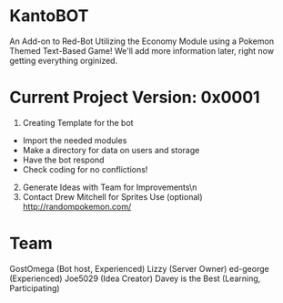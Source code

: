 # KantoBOT
An Add-on to Red-Bot Utilizing the Economy Module using a Pokemon Themed Text-Based Game!
We'll add more information later, right now getting everything orginized.

# Current Project Version: 0x0001
1) Creating Template for the bot
  - Import the needed modules
  - Make a directory for data on users and storage
  - Have the bot respond
  - Check coding for no conflictions!

2) Generate Ideas with Team for Improvements\n
3) Contact Drew Mitchell for Sprites Use (optional)
  http://randompokemon.com/

# Team
GostOmega (Bot host, Experienced)
Lizzy (Server Owner)
ed-george (Experienced)
Joe5029 (Idea Creator)
Davey is the Best (Learning, Participating)
